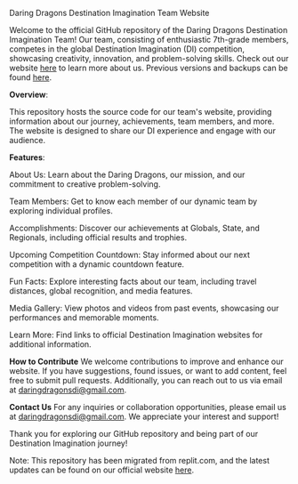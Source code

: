 Daring Dragons Destination Imagination Team Website

Welcome to the official GitHub repository of the Daring Dragons Destination Imagination Team! Our team, consisting of enthusiastic 7th-grade members, competes in the global Destination Imagination (DI) competition, showcasing creativity, innovation, and problem-solving skills. Check out our website [here](https://ahujaesh.github.io) to learn more about us. Previous versions and backups can be found [here](https://github.com/ahujaesh/daringdragonswebpage).

**Overview**:


This repository hosts the source code for our team's website, providing information about our journey, achievements, team members, and more. The website is designed to share our DI experience and engage with our audience.

**Features**:


About Us: Learn about the Daring Dragons, our mission, and our commitment to creative problem-solving.


Team Members: Get to know each member of our dynamic team by exploring individual profiles.


Accomplishments: Discover our achievements at Globals, State, and Regionals, including official results and trophies.


Upcoming Competition Countdown: Stay informed about our next competition with a dynamic countdown feature.


Fun Facts: Explore interesting facts about our team, including travel distances, global recognition, and media features.


Media Gallery: View photos and videos from past events, showcasing our performances and memorable moments.


Learn More: Find links to official Destination Imagination websites for additional information.


**How to Contribute**
We welcome contributions to improve and enhance our website. If you have suggestions, found issues, or want to add content, feel free to submit pull requests. Additionally, you can reach out to us via email at daringdragonsdi@gmail.com.

**Contact Us**
For any inquiries or collaboration opportunities, please email us at daringdragonsdi@gmail.com. We appreciate your interest and support!

Thank you for exploring our GitHub repository and being part of our Destination Imagination journey!


Note: This repository has been migrated from replit.com, and the latest updates can be found on our official website [here](https://ahujaesh.github.io).

